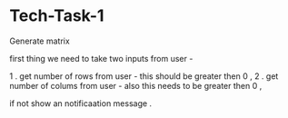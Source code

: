# Tech-Task-1
Generate matrix 

first thing we need to take two inputs from user - 

1 .  get number of rows from user  - this should be greater then 0 , 
2 .  get number of colums from user - also this needs to be greater then 0 , 

  if not show an notificaation message . 

  
